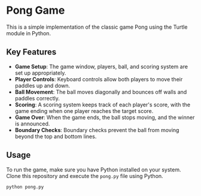 # Pong Game

This is a simple implementation of the classic game Pong using the Turtle module in Python.

## Key Features

- **Game Setup**: The game window, players, ball, and scoring system are set up appropriately.
- **Player Controls**: Keyboard controls allow both players to move their paddles up and down.
- **Ball Movement**: The ball moves diagonally and bounces off walls and paddles correctly.
- **Scoring**: A scoring system keeps track of each player's score, with the game ending when one player reaches the target score.
- **Game Over**: When the game ends, the ball stops moving, and the winner is announced.
- **Boundary Checks**: Boundary checks prevent the ball from moving beyond the top and bottom lines.


## Usage

To run the game, make sure you have Python installed on your system. Clone this repository and execute the `pong.py` file using Python.

```bash
python pong.py
